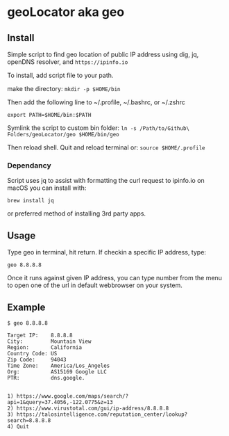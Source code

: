 # geoLocator aka geo

## Install

Simple script to find geo location of public IP address using dig, jq, openDNS resolver, and `https://ipinfo.io`

To install, add script file to your path.

make the directory:
`mkdir -p $HOME/bin`

Then add the following line to ~/.profile, ~/.bashrc, or ~/.zshrc

`export PATH=$HOME/bin:$PATH`

Symlink the script to custom bin folder:
`ln -s /Path/to/Github\ Folders/geoLocator/geo $HOME/bin/geo`

Then reload shell. Quit and reload terminal or:
`source $HOME/.profile`

### Dependancy

Script uses jq to assist with formatting the curl request to ipinfo.io
on macOS you can install with:

`brew install jq`

or preferred method of installing 3rd party apps.

## Usage

Type geo in terminal, hit return.
If checkin a specific IP address,
type:

`geo 8.8.8.8`

Once it runs against given IP address, you can type number from the menu to open one of the url in default webbrowser on your system.

## Example

```shell
$ geo 8.8.8.8

Target IP:    8.8.8.8
City:         Mountain View
Region:       California
Country Code: US
Zip Code:     94043
Time Zone:    America/Los_Angeles
Org:          AS15169 Google LLC
PTR:          dns.google.


1) https://www.google.com/maps/search/?api=1&query=37.4056,-122.0775&z=13
2) https://www.virustotal.com/gui/ip-address/8.8.8.8
3) https://talosintelligence.com/reputation_center/lookup?search=8.8.8.8
4) Quit
```
